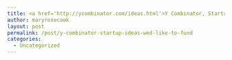 ```yaml
---
title: <a href='http://ycombinator.com/ideas.html'>Y Combinator, Startup Ideas We Would Like to Fund</a>
author: maryrosecook
layout: post
permalink: /post/y-combinator-startup-ideas-wed-like-to-fund
categories:
  - Uncategorized
---
```

